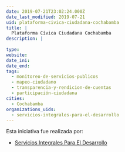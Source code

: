```yaml
---
date: 2019-07-21T23:02:24.000Z
date_last_modified: 2019-07-21
uid: plataforma-civica-ciudadana-cochabamba
title: |
  Plataforma Cívica Ciudadana Cochabamba
description: |
  
type: 
website: 
date_ini: 
date_end: 
tags:
  - monitoreo-de-servicios-publicos
  - mapeo-ciudadano
  - transparencia-y-rendicion-de-cuentas
  - participación-ciudadana
cities: 
  - Cochabamba
organizations_uids:
  - servicios-integrales-para-el-desarrollo
---
```


Esta iniciativa fue realizada por:

- [Servicios Integrales Para El Desarrollo](/organizaciones/servicios-integrales-para-el-desarrollo)
